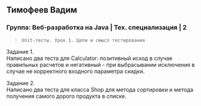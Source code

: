 ## Тимофеев Вадим

### Группа: Веб-разработка на Java | Тех. специализация | 2

> `Unit-тесты. Урок 1. Цели и смысл тестирования`

Задание 1.  
Написано два теста для Calculator: позитивный исход в случае правильных расчетов и негативный - 
при выбрасывании исключения в случае не корректного входного параметра скидки.

Задание 2.  
Написано два теста для класса Shop для метода сортировки и метода получения самого дорого продукта в списке.